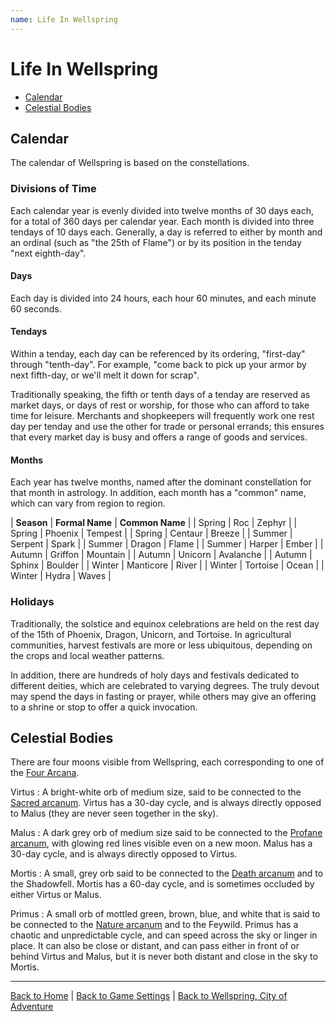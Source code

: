```yaml
---
name: Life In Wellspring
---
```


# Life In Wellspring

- [Calendar](#calendar)
- [Celestial Bodies](#celestial-bodies)

## Calendar

The calendar of Wellspring is based on the constellations.

### Divisions of Time

Each calendar year is evenly divided into twelve months of 30 days each, for a total of 360 days per calendar year. Each month is divided into three tendays of 10 days each. Generally, a day is referred to either by month and an ordinal (such as "the 25th of Flame") or by its position in the tenday "next eighth-day".

#### Days

Each day is divided into 24 hours, each hour 60 minutes, and each minute 60 seconds.

#### Tendays

Within a tenday, each day can be referenced by its ordering, "first-day" through "tenth-day". For example, "come back to pick up your armor by next fifth-day, or we'll melt it down for scrap".

Traditionally speaking, the fifth or tenth days of a tenday are reserved as market days, or days of rest or worship, for those who can afford to take time for leisure. Merchants and shopkeepers will frequently work one rest day per tenday and use the other for trade or personal errands; this ensures that every market day is busy and offers a range of goods and services.

#### Months

Each year has twelve months, named after the dominant constellation for that month in astrology. In addition, each month has a "common" name, which can vary from region to region.

| **Season** | **Formal Name** | **Common Name** |
| Spring     | Roc             | Zephyr          |
| Spring     | Phoenix         | Tempest         |
| Spring     | Centaur         | Breeze          |
| Summer     | Serpent         | Spark           |
| Summer     | Dragon          | Flame           |
| Summer     | Harper          | Ember           |
| Autumn     | Griffon         | Mountain        |
| Autumn     | Unicorn         | Avalanche       |
| Autumn     | Sphinx          | Boulder         |
| Winter     | Manticore       | River           |
| Winter     | Tortoise        | Ocean           |
| Winter     | Hydra           | Waves           |

### Holidays

Traditionally, the solstice and equinox celebrations are held on the rest day of the 15th of Phoenix, Dragon, Unicorn, and Tortoise. In agricultural communities, harvest festivals are more or less ubiquitous, depending on the crops and local weather patterns.

In addition, there are hundreds of holy days and festivals dedicated to different deities, which are celebrated to varying degrees. The truly devout may spend the days in fasting or prayer, while others may give an offering to a shrine or stop to offer a quick invocation.

## Celestial Bodies

There are four moons visible from Wellspring, each corresponding to one of the [Four Arcana](./magic#the-four-arcana).

Virtus
: A bright-white orb of medium size, said to be connected to the [Sacred arcanum](./magic#the-sacred-arcanum). Virtus has a 30-day cycle, and is always directly opposed to Malus (they are never seen together in the sky).

Malus
: A dark grey orb of medium size said to be connected to the [Profane arcanum](./magic#the-profane-arcanum), with glowing red lines visible even on a new moon. Malus has a 30-day cycle, and is always directly opposed to Virtus.

Mortis
: A small, grey orb said to be connected to the [Death arcanum](./magic#the-death-arcanum) and to the Shadowfell. Mortis has a 60-day cycle, and is sometimes occluded by either Virtus or Malus.

Primus
: A small orb of mottled green, brown, blue, and white that is said to be connected to the [Nature arcanum](./magic#the-nature-arcanum) and to the Feywild. Primus has a chaotic and unpredictable cycle, and can speed across the sky or linger in place. It can also be close or distant, and can pass either in front of or behind Virtus and Malus, but it is never both distant and close in the sky to Mortis.

<!-- ## Entertainment and the Arts -->

<!-- ## Commerce and Trade -->

---

[Back to Home]({{site.baseurl}}/)
|
[Back to Game Settings]({{site.baseurl}}/settings)
|
[Back to Wellspring, City of Adventure]({{site.baseurl}}/settings/wellspring)
